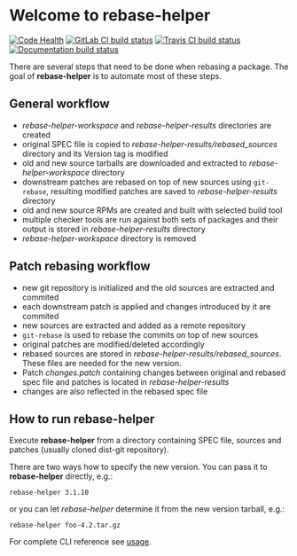 # Welcome to rebase-helper

[![Code Health](https://landscape.io/github/phracek/rebase-helper/master/landscape.svg?style=flat)](https://landscape.io/github/phracek/rebase-helper/master) [![GitLab CI build status](https://gitlab.com/rebase-helper/rebase-helper/badges/master/build.svg)](https://gitlab.com/rebase-helper/rebase-helper/commits/master) [![Travis CI build status](https://travis-ci.org/rebase-helper/rebase-helper.svg?branch=master)](https://travis-ci.org/rebase-helper/rebase-helper) [![Documentation build status](https://readthedocs.org/projects/rebase-helper/badge/?version=latest)](https://readthedocs.org/projects/rebase-helper)

There are several steps that need to be done when rebasing a package. The goal of **rebase-helper** is to automate most of these steps.


## General workflow
- *rebase-helper-workspace* and *rebase-helper-results* directories are created
- original SPEC file is copied to *rebase-helper-results/rebased_sources* directory and its Version tag is modified
- old and new source tarballs are downloaded and extracted to *rebase-helper-workspace* directory
- downstream patches are rebased on top of new sources using `git-rebase`, resulting modified patches are saved to *rebase-helper-results* directory
- old and new source RPMs are created and built with selected build tool
- multiple checker tools are run against both sets of packages and their output is stored in *rebase-helper-results* directory
- *rebase-helper-workspace* directory is removed


## Patch rebasing workflow
- new git repository is initialized and the old sources are extracted and commited
- each downstream patch is applied and changes introduced by it are commited
- new sources are extracted and added as a remote repository
- `git-rebase` is used to rebase the commits on top of new sources
- original patches are modified/deleted accordingly
- rebased sources are stored in *rebase-helper-results/rebased_sources*. These files are needed for the new version.
- Patch *changes.patch* containing changes between original and rebased spec file and patches is located in *rebase-helper-results*
- changes are also reflected in the rebased spec file


## How to run rebase-helper

Execute **rebase-helper** from a directory containing SPEC file, sources and patches (usually cloned dist-git repository).

There are two ways how to specify the new version. You can pass it to **rebase-helper** directly, e.g.:

`rebase-helper 3.1.10`

or you can let *rebase-helper* determine it from the new version tarball, e.g.:

`rebase-helper foo-4.2.tar.gz`

For complete CLI reference see [usage](https://rebase-helper.readthedocs.io/en/latest/user_guide/usage.html).
